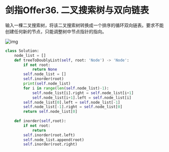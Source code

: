 # 剑指Offer36. 二叉搜索树与双向链表

输入一棵二叉搜索树，将该二叉搜索树转换成一个排序的循环双向链表。要求不能创建任何新的节点，只能调整树中节点指针的指向。



![img](https://assets.leetcode.com/uploads/2018/10/12/bstdlloriginalbst.png)





```python
class Solution:
    node_list = []
    def treeToDoublyList(self, root: 'Node') -> 'Node':
        if not root:
            return None
        self.node_list = []
        self.inorder(root)
        print(self.node_list)
        for i in range(len(self.node_list)-1):
            self.node_list[i].right = self.node_list[i+1]
            self.node_list[i+1].left = self.node_list[i]
        self.node_list[0].left = self.node_list[-1]
        self.node_list[-1].right = self.node_list[0]
        return self.node_list[0]
    
    def inorder(self,root):
        if not root:
            return
        self.inorder(root.left)
        self.node_list.append(root)
        self.inorder(root.right)
```





